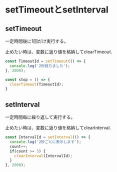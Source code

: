# setTimeoutとsetInterval

## setTimeout
一定時間後に1回だけ実行する。

止めたい時は、変数に返り値を格納してclearTimeout.
```js
const TimeoutId = setTimeout(() => {
  console.log('2秒経ちました');
}, 2000);

const stop = () => {
  clearTimeout(TimeoutId);
}
```

## setInterval
一定時間毎に繰り返して実行する。

止めたい時は、変数に返り値を格納してclearInterval.
```js
const IntervalId = setInterval(() => {
  console.log('2秒ごとに表示します');
  count++;
  if(count >= 5) {
    clearInterval(IntervalId);
  }
}, 2000);
```